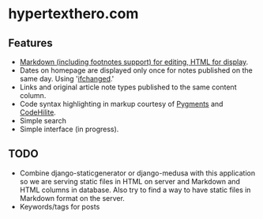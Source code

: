 # hypertexthero.com

Features
----

- [Markdown (including footnotes support) for editing, HTML for display](https://code.djangoproject.com/wiki/UsingMarkup).
- Dates on homepage are displayed only once for notes published on the same day. Using '[ifchanged](https://docs.djangoproject.com/en/dev/ref/templates/builtins/?from=olddocs#ifchanged).'
- Links and original article note types published to the same content column.
- Code syntax highlighting in markup courtesy of [Pygments](http://pygments.org/) and [CodeHilite](http://freewisdom.org/projects/python-markdown/CodeHilite).
- Simple search
- Simple interface (in progress).


## TODO

- Combine django-staticgenerator or django-medusa with this application so we are serving static files in HTML on server and Markdown and HTML columns in database. Also try to find a way to have static files in Markdown format on the server.
- Keywords/tags for posts